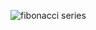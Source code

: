 ![fibonacci series](https://github.com/ashlee-a/fibonacci-seriesusinghtml-css-and-javascript/assets/172617836/beb05a09-13f3-431e-bd76-2d93829d4c40)
